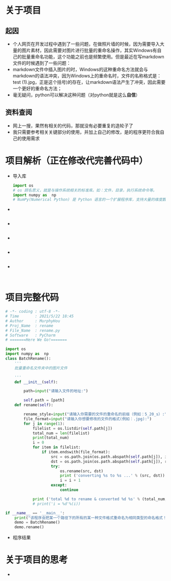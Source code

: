 # 关于项目

## 起因

- 个人网页在开发过程中遇到了一些问题，在做照片墙的时候，因为需要导入大量的图片素材，因此需要对图片进行批量的重命名操作，其实Windows有自己的批量重命名功能，这个功能之前也是频繁使用。但是最近在写markdown文件的时候遇到了一些问题：
- markdown文件中插入图片的时，Windows的这种重命名方法就会与markdown的语法冲突，因为Windows上的重命名时，文件的名称格式是：test (1).jpg，正是这个括号)的存在，让markdown语法产生了冲突，因此需要一个更好的重命名方法；
- 毫无疑问，python可以解决这种问题（对python就是这么**自信**）

## 资料查阅

- 网上一搜，果然有相关的代码，那就没有必要重复的造轮子了
- 我只需要参考相关关键部分的使用，并加上自己的修改，是的程序更符合我自己的使用需求

# 项目解析（正在修改代完善代码中）

- 导入库

  ``` python
  import os
  # os 顾名思义，就是与操作系统相关的标准库。如：文件，目录，执行系统命令等。
  import numpy as  np
  # NumPy(Numerical Python) 是 Python 语言的一个扩展程序库，支持大量的维度数组与矩阵运算，此外也针对数组运算提供大量的数学函数库。
  ```

- 

  ``` python
  
  ```

- 

  ``` python
  
  ```

- 

  ``` python
  
  ```

- 

  ``` python
  
  ```

- 

  ``` python
  
  ```

  

  ``` python
  
  ```

  

# 项目完整代码

``` python
# -*- coding : utf-8 -*-
# Time       : 2021/5/22 18:45
# Author     : MurphyHou
# Proj_Name  : rename
# File_Name  : rename.py
# Software   : PyCharm
# =======Here We Go!=======

import os
import numpy as  np
class BatchRename():
    '''
    批量重命名文件夹中的图片文件

    '''
    def __init__(self):

        path=input("请输入文件的地址:")

        self.path = [path]
    def rename(self):

        rename_style=input("请输入你需要的文件的重命名的前缀（例如：5_20_s）:")
        file_format=input("请输入你想要修改的文件的格式(例如：.jpg):")
        for j in range(1):
            filelist = os.listdir(self.path[j])
            total_num = len(filelist)
            print(total_num)
            i = 0
            for item in filelist:
                if item.endswith(file_format):
                    src = os.path.join(os.path.abspath(self.path[j]), item)
                    dst = os.path.join(os.path.abspath(self.path[j]), rename_style +str(i) + file_format)
                    try:
                        os.rename(src, dst)
                        print ('converting %s to %s ...' % (src, dst))
                        i = i + 1
                    except:
                        continue

            print ('total %d to rename & converted %d %s' % (total_num, i,file_format))
            # print('i = %d'%(i))

if __name__ == '__main__':
    print("该程序会把某一个路径下的所有的某一种文件格式重命名为相同类型的命名格式！")
    demo = BatchRename()
    demo.rename()
```

- 程序结果

# 关于项目的思考

- 